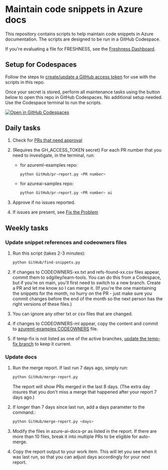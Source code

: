 # Maintain code snippets in Azure docs

This repository contains scripts to help maintain code snippets in Azure documentation. The scripts are designed to be run in a GitHub Codespace.

If you're evaluating a file for FRESHNESS, see the [Freshness Dashboard](https://sdgilley.github.io/learn-tools/).

## Setup for Codespaces

Follow the steps to [create/update a GitHub access token](create-update-auth.md) for use with the scripts in this repo.

Once your secret is stored, perform all maintenance tasks using the button below to open this repo in GitHub Codespaces. No additional setup needed. Use the Codespace terminal to run the scripts.

[![Open in GitHub Codespaces](https://github.com/codespaces/badge.svg)](https://codespaces.new/sdgilley/learn-tools?quickstart=1)

## Daily tasks

1. Check for [PRs that need approval](https://github.com/Azure/azureml-examples/pulls?q=is%3Apr+is%3Aopen+user-review-requested%3A%40me )

1. (Requires the GH_ACCESS_TOKEN secret) For each PR number that you need to investigate, in the terminal, run:
    * for azureml-examples repo:
    
        ```bash
        python GitHub/pr-report.py <PR number> 
        ```

    * for azureai-samples repo:
    
        ```bash
        python GitHub/pr-report.py <PR number> ai
        ```

1. Approve if no issues reported.
1. If issues are present, see [Fix the Problem](fix-the-problem.md)

## Weekly tasks

### Update snippet references and codeowners files

1. Run this script (takes 2-3 minutes):

    ```bash
    python GitHub/find-snippets.py
    ```

1. If changes to CODEOWNERS-xx.txt and refs-found-xx.csv files appear, commit them to sdgilley/learn-tools. You can do this from a Codespace, but if you're on main, you'll first need to switch to a new branch. Create a PR and let me know so I can merge it. (If you're the one maintaining the snippets for the month, no hurry on the PR - just make sure you commit changes before the end of the month so the next person has the right versions of these files.)
1. You can ignore any other txt or csv files that are changed.
1. If changes to CODEOWNERS-ml appear, copy the content and commit to [azureml-examples CODEOWNERS](https://github.com/Azure/azureml-examples/blob/main/.github/CODEOWNERS) file.
1. If temp-fix is not listed as one of the active branches, [update the temp-fix branch](#temp-fix) to keep it current.

### Update docs

1. Run the merge report.  If last run 7 days ago, simply run:

    ```bash
    python GitHub/merge-report.py 
    ```

    The report will show PRs merged in the last 8 days.  (The extra day insures that you don't miss a merge that happened after your report 7 days ago.)

1. If longer than 7 days since last run, add a days parameter to the command.:

    ```bash
    python GitHub/merge-report.py <days>
    ```

1. Modify the files in azure-ai-docs-pr as listed in the report.  If there are more than 10 files, break it into multiple PRs to be eligible for auto-merge.
1. Copy the report output to your work item.  This will let you see when it was last run, so that you can adjust days accordingly for your next report.  
